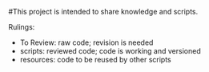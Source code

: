 #This project is intended to share knowledge and scripts.

Rulings:
- To Review: raw code; revision is needed
- scripts: reviewed code; code is working and versioned
- resources: code to be reused by other scripts
